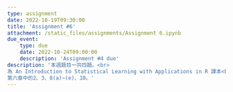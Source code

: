```yaml
---
type: assignment
date: 2022-10-19T09:30:00
title: 'Assignment #6'
attachment: /static_files/assignments/Assignment 6.ipynb
due_event: 
    type: due
    date: 2022-10-24T09:00:00
    description: 'Assignment #4 due'
description: '本週題目一共四題。<br>
為 An Introduction to Statistical Learning with Applications in R 課本<br>
第六章中的2、3、8(a)~(e)、10。'
---
```

